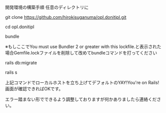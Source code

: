 

開発環境の構築手順
任意のディレクトリに

git clone https://github.com/hirokisuganuma/opl.donitipl.git

cd opl.donitipl

bundle

※もしここでYou must use Bundler 2 or greater with this lockfile.と表示された場合Gemfile.lockファイルを削除して改めてbundleコマンドを打ってください

rails db:migrate

rails s

上記コマンドでローカルホストを立ち上げてデフォルトのYAY!You're on Rails!画面が確認できればOKです。

エラー踏まない形でできるよう調整しておりますが何かありましたら連絡ください。
